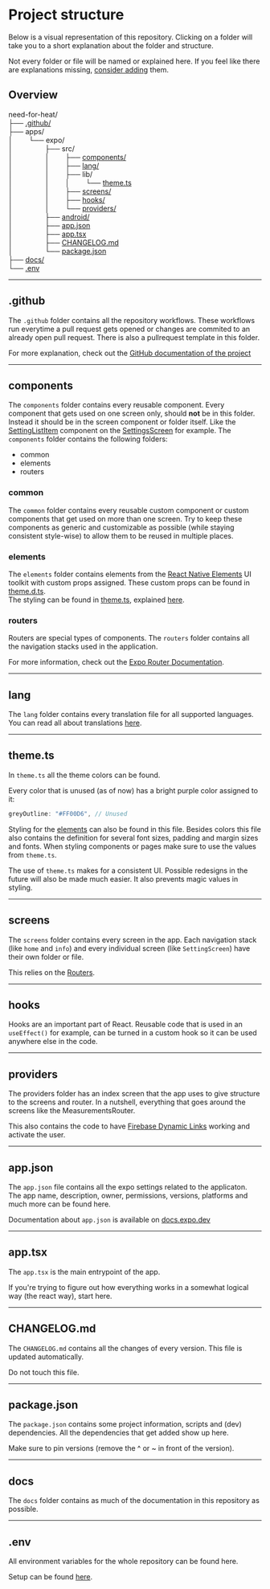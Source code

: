 # Project structure
Below is a visual representation of this repository. Clicking on a folder will take you to a short explanation about the folder and structure.

Not every folder or file will be named or explained here. If you feel like there are explanations missing, [consider adding](./contributing.md) them.

## Overview
need-for-heat/ \
├── [.github/](#github) \
├── apps/ \
│&emsp;&emsp; └── expo/ \
│&emsp;&emsp; &emsp;&emsp; ├── src/ \
│&emsp;&emsp; &emsp;&emsp; │&emsp;&emsp; ├── [components/](#components) \
│&emsp;&emsp; &emsp;&emsp; │&emsp;&emsp; ├── [lang/](#lang) \
│&emsp;&emsp; &emsp;&emsp; │&emsp;&emsp; ├── lib/ \
│&emsp;&emsp; &emsp;&emsp; │&emsp;&emsp; │&emsp;&emsp; └── [theme.ts](#themets) \
│&emsp;&emsp; &emsp;&emsp; │&emsp;&emsp; ├── [screens/](#screens) \
│&emsp;&emsp; &emsp;&emsp; │&emsp;&emsp; ├── [hooks/](#hooks) \
│&emsp;&emsp; &emsp;&emsp; │&emsp;&emsp; └── [providers/](#providers) \
│&emsp;&emsp; &emsp;&emsp; ├── [android/](#android) \
│&emsp;&emsp; &emsp;&emsp; ├── [app.json](#appjson) \
│&emsp;&emsp; &emsp;&emsp; ├── [app.tsx](#apptsx) \
│&emsp;&emsp; &emsp;&emsp; ├── [CHANGELOG.md](#changelogmd) \
│&emsp;&emsp; &emsp;&emsp; └── [package.json](#packagejson) \
├── [docs/](#docs) \
└── [.env](#env)

---

## .github
The `.github` folder contains all the repository workflows. These workflows run everytime a pull request gets opened or changes are commited to an already open pull request. There is also a pullrequest template in this folder.

For more explanation, check out the [GitHub documentation of the project](./github.md)

---

## components
The `components` folder contains every reusable component. Every component that gets used on one screen only, should **not** be in this folder. Instead it should be in the screen component or folder itself. Like the [SettingListItem](../apps/expo/src/screens/SettingsScreen/_settingListItem.tsx) component on the [SettingsScreen](../apps/expo/src/screens/SettingsScreen/) for example. The `components` folder contains the following folders:
- common
- elements
- routers

### common
The `common` folder contains every reusable custom component or custom components that get used on more than one screen. Try to keep these components as generic and customizable as possible (while staying consistent style-wise) to allow them to be reused in multiple places.

### elements
The `elements` folder contains elements from the [React Native Elements](https://www.reactnativeelements.com) UI toolkit with custom props assigned. These custom props can be found in [theme.d.ts](../apps/expo/src/types/theme.d.ts). \
The styling can be found in [theme.ts](../apps/expo/src/lib/theme.ts), explained [here](#themets).

### routers
Routers are special types of components. The `routers` folder contains all the navigation stacks used in the application.

For more information, check out the [Expo Router Documentation](https://docs.expo.dev/router/introduction/).

---

## lang
The `lang` folder contains every translation file for all supported languages. \
You can read all about translations [here](./translating.md).

---

## theme.ts
In `theme.ts` all the theme colors can be found.

Every color that is unused (as of now) has a bright purple color assigned to it:
```ts
greyOutline: "#FF00D6", // Unused
```
Styling for the [elements](#elements) can also be found in this file. Besides colors this file also contains the definition for several font sizes, padding and margin sizes and fonts. When styling components or pages make sure to use the values from `theme.ts`.

The use of `theme.ts` makes for a consistent UI. Possible redesigns in the future will also be made much easier. It also prevents magic values in styling.

---

## screens
The `screens` folder contains every screen in the app. Each navigation stack (like `home` and `info`) and every individual screen (like `SettingScreen`) have their own folder or file.

This relies on the [Routers](#routers).

---

## hooks
Hooks are an important part of React. Reusable code that is used in an `useEffect()` for example, can be turned in a custom hook so it can be used anywhere else in the code.
 
---

## providers
The providers folder has an index screen that the app uses to give structure to the screens and router. In a nutshell, everything that goes around the screens like the MeasurementsRouter.

This also contains the code to have [Firebase Dynamic Links](https://firebase.google.com/docs/dynamic-links) working and activate the user.

---

## app.json
The `app.json` file contains all the expo settings related to the applicaton. The app name, description, owner, permissions, versions, platforms and much more can be found here.

Documentation about `app.json` is available on [docs.expo.dev](https://docs.expo.dev/versions/latest/config/app/)

---

## app.tsx
The `app.tsx` is the main entrypoint of the app.

If you're trying to figure out how everything works in a somewhat logical way (the react way), start here.

---

## CHANGELOG.md
The `CHANGELOG.md` contains all the changes of every version. This file is updated automatically.

Do not touch this file.

---
## package.json
The `package.json` contains some project information, scripts and (dev) dependencies. All the dependencies that get added show up here.

Make sure to pin versions (remove the ^ or ~ in front of the version).

---
## docs

The `docs` folder contains as much of the documentation in this repository as possible.

---

## .env
All environment variables for the whole repository can be found here.

Setup can be found [here](https://github.com/energietransitie/needforheat-gearup-app/blob/main/docs/developing.md#4-add-environment-variable).
